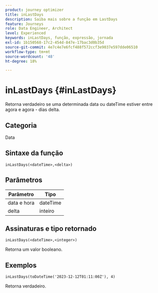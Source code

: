 ```yaml
---
product: journey optimizer
title: inLastDays
description: Saiba mais sobre a função em LastDays
feature: Journeys
role: Data Engineer, Architect
level: Experienced
keywords: inLastDays, função, expressão, jornada
exl-id: 1b150568-17c2-454d-847e-17bac3d0b35d
source-git-commit: 4e7c4e7e6fcf488f572ccf3e9037e597dde06510
workflow-type: tm+mt
source-wordcount: '48'
ht-degree: 18%

---
```


# inLastDays {#inLastDays}

Retorna verdadeiro se uma determinada data ou dateTime estiver entre agora e agora - dias delta.

## Categoria

Data

## Sintaxe da função

`inLastDays(<dateTime>,<delta>)`

## Parâmetros

| Parâmetro | Tipo |
|-----------|------------------|
| data e hora | dateTime |
| delta | inteiro |

## Assinaturas e tipo retornado

`inLastDays(<dateTime>,<integer>)`

Retorna um valor booleano.

## Exemplos

`inLastDays(toDateTime('2023-12-12T01:11:00Z'), 4)`

Retorna verdadeiro.
